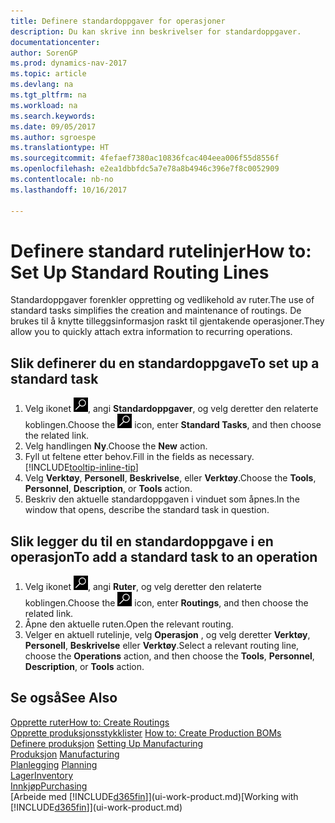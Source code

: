 ```yaml
---
title: Definere standardoppgaver for operasjoner
description: Du kan skrive inn beskrivelser for standardoppgaver.
documentationcenter: 
author: SorenGP
ms.prod: dynamics-nav-2017
ms.topic: article
ms.devlang: na
ms.tgt_pltfrm: na
ms.workload: na
ms.search.keywords: 
ms.date: 09/05/2017
ms.author: sgroespe
ms.translationtype: HT
ms.sourcegitcommit: 4fefaef7380ac10836fcac404eea006f55d8556f
ms.openlocfilehash: e2ea1dbbfdc5a7e78a8b4946c396e7f8c0052909
ms.contentlocale: nb-no
ms.lasthandoff: 10/16/2017

---
```

# <a name="how-to-set-up-standard-routing-lines"></a><span data-ttu-id="60fc4-103">Definere standard rutelinjer</span><span class="sxs-lookup"><span data-stu-id="60fc4-103">How to: Set Up Standard Routing Lines</span></span>
<span data-ttu-id="60fc4-104">Standardoppgaver forenkler oppretting og vedlikehold av ruter.</span><span class="sxs-lookup"><span data-stu-id="60fc4-104">The use of standard tasks simplifies the creation and maintenance of routings.</span></span> <span data-ttu-id="60fc4-105">De brukes til å knytte tilleggsinformasjon raskt til gjentakende operasjoner.</span><span class="sxs-lookup"><span data-stu-id="60fc4-105">They allow you to quickly attach extra information to recurring operations.</span></span>

## <a name="to-set-up-a-standard-task"></a><span data-ttu-id="60fc4-106">Slik definerer du en standardoppgave</span><span class="sxs-lookup"><span data-stu-id="60fc4-106">To set up a standard task</span></span>
1. <span data-ttu-id="60fc4-107">Velg ikonet ![Søk etter side eller rapport](media/ui-search/search_small.png "Søk etter side eller rapport"), angi **Standardoppgaver**, og velg deretter den relaterte koblingen.</span><span class="sxs-lookup"><span data-stu-id="60fc4-107">Choose the ![Search for Page or Report](media/ui-search/search_small.png "Search for Page or Report icon") icon, enter **Standard Tasks**, and then choose the related link.</span></span>
2. <span data-ttu-id="60fc4-108">Velg handlingen **Ny**.</span><span class="sxs-lookup"><span data-stu-id="60fc4-108">Choose the **New** action.</span></span>
3. <span data-ttu-id="60fc4-109">Fyll ut feltene etter behov.</span><span class="sxs-lookup"><span data-stu-id="60fc4-109">Fill in the fields as necessary.</span></span> [!INCLUDE[tooltip-inline-tip](includes/tooltip-inline-tip_md.md)]
4. <span data-ttu-id="60fc4-110">Velg **Verktøy**, **Personell**, **Beskrivelse**, eller **Verktøy**.</span><span class="sxs-lookup"><span data-stu-id="60fc4-110">Choose the **Tools**, **Personnel**, **Description**, or **Tools** action.</span></span>
5. <span data-ttu-id="60fc4-111">Beskriv den aktuelle standardoppgaven i vinduet som åpnes.</span><span class="sxs-lookup"><span data-stu-id="60fc4-111">In the window that opens, describe the standard task in question.</span></span>

## <a name="to-add-a-standard-task-to-an-operation"></a><span data-ttu-id="60fc4-112">Slik legger du til en standardoppgave i en operasjon</span><span class="sxs-lookup"><span data-stu-id="60fc4-112">To add a standard task to an operation</span></span>
1. <span data-ttu-id="60fc4-113">Velg ikonet ![Søk etter side eller rapport](media/ui-search/search_small.png "Søk etter side eller rapport"), angi **Ruter**, og velg deretter den relaterte koblingen.</span><span class="sxs-lookup"><span data-stu-id="60fc4-113">Choose the ![Search for Page or Report](media/ui-search/search_small.png "Search for Page or Report icon") icon, enter **Routings**, and then choose the related link.</span></span>
2. <span data-ttu-id="60fc4-114">Åpne den aktuelle ruten.</span><span class="sxs-lookup"><span data-stu-id="60fc4-114">Open the relevant routing.</span></span>
3. <span data-ttu-id="60fc4-115">Velger en aktuell rutelinje, velg **Operasjon** , og velg deretter **Verktøy**, **Personell**, **Beskrivelse** eller **Verktøy**.</span><span class="sxs-lookup"><span data-stu-id="60fc4-115">Select a relevant routing line, choose the **Operations** action, and then choose the **Tools**, **Personnel**, **Description**, or **Tools** action.</span></span>

## <a name="see-also"></a><span data-ttu-id="60fc4-116">Se også</span><span class="sxs-lookup"><span data-stu-id="60fc4-116">See Also</span></span>  
[<span data-ttu-id="60fc4-117">Opprette ruter</span><span class="sxs-lookup"><span data-stu-id="60fc4-117">How to: Create Routings</span></span>](production-how-to-create-routings.md)  
<span data-ttu-id="60fc4-118">[Opprette produksjonsstykklister](production-how-to-create-production-boms.md)   </span><span class="sxs-lookup"><span data-stu-id="60fc4-118">[How to: Create Production BOMs](production-how-to-create-production-boms.md)   </span></span>  
<span data-ttu-id="60fc4-119">[Definere produksjon](production-configure-production-processes.md) </span><span class="sxs-lookup"><span data-stu-id="60fc4-119">[Setting Up Manufacturing](production-configure-production-processes.md) </span></span>  
<span data-ttu-id="60fc4-120">[Produksjon](production-manage-manufacturing.md)  </span><span class="sxs-lookup"><span data-stu-id="60fc4-120">[Manufacturing](production-manage-manufacturing.md)  </span></span>  
<span data-ttu-id="60fc4-121">[Planlegging](production-planning.md) </span><span class="sxs-lookup"><span data-stu-id="60fc4-121">[Planning](production-planning.md) </span></span>  
[<span data-ttu-id="60fc4-122">Lager</span><span class="sxs-lookup"><span data-stu-id="60fc4-122">Inventory</span></span>](inventory-manage-inventory.md)  
[<span data-ttu-id="60fc4-123">Innkjøp</span><span class="sxs-lookup"><span data-stu-id="60fc4-123">Purchasing</span></span>](purchasing-manage-purchasing.md)  
<span data-ttu-id="60fc4-124">[Arbeide med [!INCLUDE[d365fin](includes/d365fin_md.md)]](ui-work-product.md)</span><span class="sxs-lookup"><span data-stu-id="60fc4-124">[Working with [!INCLUDE[d365fin](includes/d365fin_md.md)]](ui-work-product.md)</span></span>  

